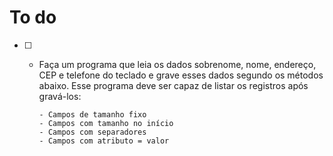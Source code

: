 # To do
- [ ] - Faça um programa que leia os dados sobrenome, nome, endereço, CEP e telefone do teclado e grave esses dados segundo os métodos abaixo. Esse programa deve ser capaz de listar os registros após gravá-los:

        - Campos de tamanho fixo
        - Campos com tamanho no início
        - Campos com separadores
        - Campos com atributo = valor